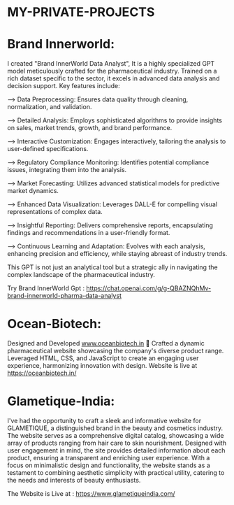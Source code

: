 # MY-PRIVATE-PROJECTS

# Brand Innerworld:

I created "Brand InnerWorld Data Analyst", It is a highly specialized GPT model meticulously crafted for the pharmaceutical industry. Trained on a rich dataset specific to the sector, it excels in advanced data analysis and decision support. Key features include:

--> Data Preprocessing: Ensures data quality through cleaning, normalization, and validation.

--> Detailed Analysis: Employs sophisticated algorithms to provide insights on sales, market trends, growth, and brand performance.

--> Interactive Customization: Engages interactively, tailoring the analysis to user-defined specifications.

--> Regulatory Compliance Monitoring: Identifies potential compliance issues, integrating them into the analysis.

--> Market Forecasting: Utilizes advanced statistical models for predictive market dynamics.

--> Enhanced Data Visualization: Leverages DALL-E for compelling visual representations of complex data.

--> Insightful Reporting: Delivers comprehensive reports, encapsulating findings and recommendations in a user-friendly format.

--> Continuous Learning and Adaptation: Evolves with each analysis, enhancing precision and efficiency, while staying abreast of industry trends.

This GPT is not just an analytical tool but a strategic ally in navigating the complex landscape of the pharmaceutical industry.

Try Brand InnerWorld Gpt : 
https://chat.openai.com/g/g-QBAZNQhMv-brand-innerworld-pharma-data-analyst



# Ocean-Biotech:
Designed and Developed www.oceanbiotech.in 🧬
Crafted a dynamic pharmaceutical website showcasing the company's diverse product range. Leveraged HTML, CSS, and JavaScript to create an engaging user experience, harmonizing innovation with design.
Website is live at https://oceanbiotech.in/

# Glametique-India:
I've had the opportunity to craft a sleek and informative website for GLAMETIQUE, a distinguished brand in the beauty and cosmetics industry. The website serves as a comprehensive digital catalog, showcasing a wide array of products ranging from hair care to skin nourishment. Designed with user engagement in mind, the site provides detailed information about each product, ensuring a transparent and enriching user experience. With a focus on minimalistic design and functionality, the website stands as a testament to combining aesthetic simplicity with practical utility, catering to the needs and interests of beauty enthusiasts.

The Website is Live at : 
https://www.glametiqueindia.com/

